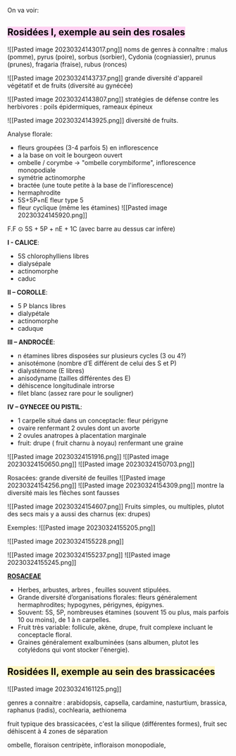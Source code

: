 On va voir: 

## <mark style="background: #FFB8EBA6;">Rosidées I, exemple au sein des rosales</mark>

![[Pasted image 20230324143017.png]]
noms de genres à connaître : malus (pomme), pyrus (poire), sorbus (sorbier), Cydonia (cogniassier), prunus (prunes), fragaria (fraise), rubus (ronces)


![[Pasted image 20230324143737.png]]
grande diversité d'appareil végétatif et de fruits (diversité au gynécée)

![[Pasted image 20230324143807.png]]
stratégies de défense contre les herbivores : poils épidermiques, rameaux épineux

![[Pasted image 20230324143925.png]]
diversité de fruits.


Analyse florale:
- fleurs groupées (3-4 parfois 5) en inflorescence
- a la base on voit le bourgeon ouvert
- ombelle / corymbe -> "ombelle corymbiforme", inflorescence monopodiale
- symétrie actinomorphe
- bractée (une toute petite à la base de l'inflorescence)
- hermaphrodite
- 5S+5P+nE fleur type 5
- fleur cyclique (même les étamines)
![[Pasted image 20230324145920.png]]

F.F ⊙ 5S + 5P + nE + 1C (avec barre au dessus car infère)

**I - CALICE**: 
- 5S chlorophylliens libres 
- dialysépale 
- actinomorphe 
- caduc 

**II – COROLLE**: 
- 5 P blancs libres 
- dialypétale 
- actinomorphe 
- caduque

**III – ANDROCÉE**: 
- n étamines libres disposées sur plusieurs cycles (3 ou 4?) 
- anisotémone (nombre d’E différent de celui des S et P) 
- dialystémone (E libres) 
- anisodyname (tailles différentes des E) 
- déhiscence longitudinale introrse
- filet blanc (assez rare pour le souligner)                              

**IV – GYNECEE OU PISTIL**: 
- 1 carpelle situé dans un conceptacle: fleur périgyne 
- ovaire renfermant 2 ovules dont un avorte 
- 2 ovules anatropes à placentation marginale 
- fruit: drupe ( fruit charnu à noyau) renfermant une graine



![[Pasted image 20230324151916.png]]
![[Pasted image 20230324150650.png]]
![[Pasted image 20230324150703.png]]


Rosacées: grande diversité de feuilles 
![[Pasted image 20230324154256.png]]
![[Pasted image 20230324154309.png]]
montre la diversité mais les flèches sont fausses

![[Pasted image 20230324154607.png]]
Fruits simples, ou multiples, plutot des secs mais y a aussi des charnus (ex: drupes)

Exemples:
![[Pasted image 20230324155205.png]]

![[Pasted image 20230324155228.png]]


![[Pasted image 20230324155237.png]]
![[Pasted image 20230324155245.png]]

<b><u>ROSACEAE</u></b> 
- Herbes, arbustes, arbres , feuilles souvent stipulées. 
- Grande diversité d’organisations florales: fleurs généralement hermaphrodites; hypogynes, périgynes, épigynes. 
- Souvent: 5S, 5P, nombreuses étamines (souvent 15 ou plus, mais parfois 10 ou moins), de 1 à n carpelles. 
- Fruit très variable: follicule, akène, drupe, fruit complexe incluant le conceptacle floral.
- Graines généralement exalbuminées (sans albumen, plutot les cotylédons qui vont stocker l'énergie).  




## <mark style="background: #FFF3A3A6;">Rosidées II, exemple au sein des brassicacées</mark>

![[Pasted image 20230324161125.png]]

genres a connaitre : arabidopsis, capsella, cardamine, nasturtium, brassica, raphanus (radis), cochlearia, aethionema

fruit typique des brassicacées, c'est la silique (différentes formes), fruit sec déhiscent à 4 zones de séparation

ombelle, floraison centripète, infloraison monopodiale, 

